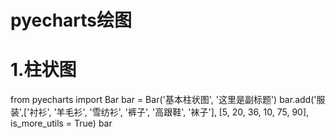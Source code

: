 # pyecharts绘图
# 1.柱状图
from pyecharts import Bar
bar = Bar('基本柱状图', '这里是副标题')
bar.add('服装',['衬衫', '羊毛衫', '雪纺衫', '裤子', '高跟鞋', '袜子'],
       [5, 20, 36, 10, 75, 90],
       is_more_utils = True)
bar
